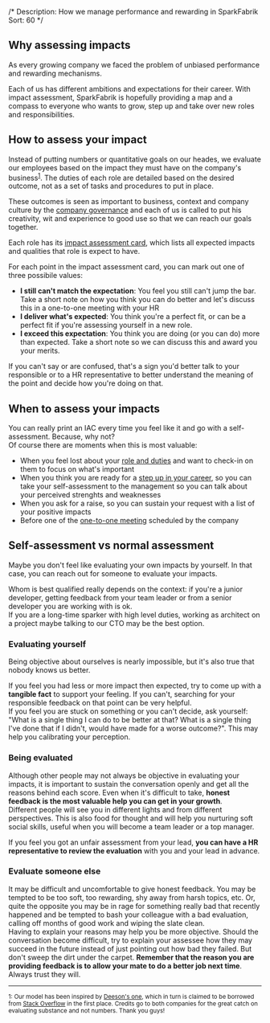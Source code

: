 /*
Description: How we manage performance and rewarding in SparkFabrik
Sort: 60
*/

## Why assessing impacts

As every growing company we faced the problem of unbiased performance and rewarding mechanisms.

Each of us has different ambitions and expectations for their career. With impact assessment, SparkFabrik is hopefully providing a map and a compass to everyone who wants to grow, step up and take over new roles and responsibilities.

## How to assess your impact

Instead of putting numbers or quantitative goals on our heades, we evaluate our employees based on the impact they must have on the company's business<sup><a href="#fn1">1</a></sup>. The duties of each role are detailed based on the desired outcome, not as a set of tasks and procedures to put in place.

These outcomes is seen as important to business, context and company culture by the [company governance](/organization/governance) and each of us is called to put his creativity, wit and experience to good use so that we can reach our goals together.

Each role has its [impact assessment card](/organization/roles-accountabilities#per-role-accountabilities), which lists all expected impacts and qualities that role is expect to have.

For each point in the impact assessment card, you can mark out one of three possibile values:

* **I still can't match the expectation**: You feel you still can't jump the bar. Take a short note on how you think you can do better and let's discuss this in a one-to-one meeting with your HR
* **I deliver what's expected**: You think you're a perfect fit, or can be a perfect fit if you're assessing yourself in a new role.
* **I exceed this expectation**: You think you are doing (or you can do) more than expected. Take a short note so we can discuss this and award you your merits.

If you can't say or are confused, that's a sign you'd better talk to your responsible or to a HR representative to better understand the meaning of the point and decide how you're doing on that.

## When to assess your impacts

You can really print an IAC every time you feel like it and go with a self-assessment. Because, why not?  
Of course there are moments when this is most valuable:

* When you feel lost about your [role and duties](/organization/roles-accountabilities) and want to check-in on them to focus on what's important
* When you think you are ready for a [step up in your career](/working-at-sparkfabrik/career-advancement), so you can take your self-assessment to the management so you can talk about your perceived strenghts and weaknesses
* When you ask for a raise, so you can sustain your request with a list of your positive impacts
* Before one of the [one-to-one meeting](/working-at-sparkfabrik/one-to-one-meetings) scheduled by the company

## Self-assessment vs normal assessment

Maybe you don't feel like evaluating your own impacts by yourself. In that case, you can reach out for someone to evaluate your impacts.

Whom is best qualified really depends on the context: if you're a junior developer, getting feedback from your team leader or from a senior developer you are working with is ok.  
If you are a long-time sparker with high level duties, working as architect on a project maybe talking to our CTO may be the best option.

### Evaluating yourself

Being objective about ourselves is nearly impossible, but it's also true that nobody knows us better.

If you feel you had less or more impact then expected, try to come up with a **tangible fact** to support your feeling. If you can't, searching for your responsible feedback on that point can be very helpful.  
If you feel you are stuck on something or you can't decide, ask yourself: "What is a single thing I can do to be better at that? What is a single thing I've done that if I didn't, would have made for a worse outcome?". This may help you calibrating your perception.

### Being evaluated

Although other people may not always be objective in evaluating your impacts, it is important to sustain the conversation openly and get all the reasons behind each score. Even when it's difficult to take, **honest feedback is the most valuable help you can get in your growth**.  
Different people will see you in different lights and from different perspectives. This is also food for thought and will help you nurturing soft social skills, useful when you will become a team leader or a top manager.

If you feel you got an unfair assessment from your lead, **you can have a HR representative to review the evaluation** with you and your lead in advance.

### Evaluate someone else

It may be difficult and uncomfortable to give honest feedback. You may be tempted to be too soft, too rewarding, shy away from harsh topics, etc. Or, quite the opposite you may be in rage for something really bad that recently happened and be tempted to bash your colleague with a bad evaluation, calling off months of good work and wiping the slate clean.  
Having to explain your reasons may help you be more objective. Should the conversation become difficult, try to explain your assessee how they may succeed in the future instead of just pointing out how bad they failed. But don't sweep the dirt under the carpet. **Remember that the reason you are providing feedback is to allow your mate to do a better job next time**. Always trust they will.

---

<small><a name="fn1">1</a>: Our model has been inspired by [Deeson's one](https://handbook.deeson.co.uk/working-at-deeson/impact-assessment/), which in turn is claimed to be borrowed from [Stack Overflow](https://stackoverflow.com/company/salary/skills/web-developer?e=1&l=1) in the first place. Credits go to both companies for the great catch on evaluating substance and not numbers. Thank you guys!</small>